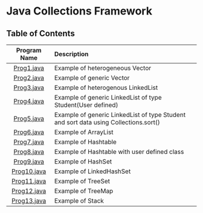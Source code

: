 # Java Collections Framework

## Table of Contents

| Program Name                     | Description                          |
| :-----------------------------:  | :--------------------------------    |
|[Prog1.java](Prog1.java)  |Example of heterogeneous Vector|
|[Prog2.java](Prog2.java)  |Example of generic Vector|
|[Prog3.java](Prog3.java)  |Example of heterogenous LinkedList|
|[Prog4.java](Prog4.java)  |Example of generic LinkedList of type Student(User defined)|
|[Prog5.java](Prog5.java)  |Example of generic LinkedList of type Student and sort data using Collections.sort()|
|[Prog6.java](Prog6.java)  |Example of ArrayList|
|[Prog7.java](Prog7.java)  |Example of Hashtable|
|[Prog8.java](Prog8.java)  |Example of Hashtable with user defined class|
|[Prog9.java](Prog9.java)  |Example of HashSet|
|[Prog10.java](Prog10.java)  |Example of LinkedHashSet|
|[Prog11.java](Prog11.java)  |Example of TreeSet|
|[Prog12.java](Prog12.java)  |Example of TreeMap|
|[Prog13.java](Prog13.java)  |Example of Stack|


